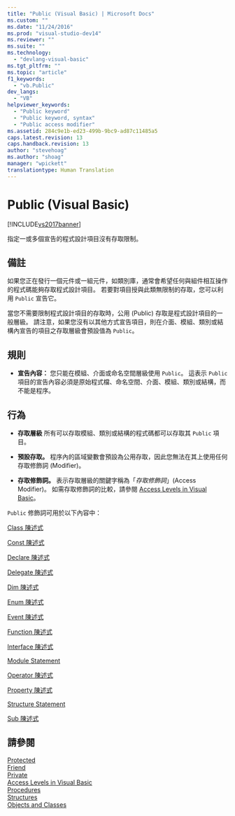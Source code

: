 ```yaml
---
title: "Public (Visual Basic) | Microsoft Docs"
ms.custom: ""
ms.date: "11/24/2016"
ms.prod: "visual-studio-dev14"
ms.reviewer: ""
ms.suite: ""
ms.technology: 
  - "devlang-visual-basic"
ms.tgt_pltfrm: ""
ms.topic: "article"
f1_keywords: 
  - "vb.Public"
dev_langs: 
  - "VB"
helpviewer_keywords: 
  - "Public keyword"
  - "Public keyword, syntax"
  - "Public access modifier"
ms.assetid: 284c9e1b-ed23-499b-9bc9-ad87c11485a5
caps.latest.revision: 13
caps.handback.revision: 13
author: "stevehoag"
ms.author: "shoag"
manager: "wpickett"
translationtype: Human Translation
---
```

# Public (Visual Basic)
[!INCLUDE[vs2017banner](../../../csharp/includes/vs2017banner.md)]

指定一或多個宣告的程式設計項目沒有存取限制。  
  
## 備註  
 如果您正在發行一個元件或一組元件，如類別庫，通常會希望任何與組件相互操作的程式碼能夠存取程式設計項目。  若要對項目授與此類無限制的存取，您可以利用 `Public` 宣告它。  
  
 當您不需要限制程式設計項目的存取時，公用 \(Public\) 存取是程式設計項目的一般層級。  請注意，如果您沒有以其他方式宣告項目，則在介面、模組、類別或結構內宣告的項目之存取層級會預設值為 `Public`。  
  
## 規則  
  
-   **宣告內容：** 您只能在模組、介面或命名空間層級使用 `Public`。  這表示 `Public` 項目的宣告內容必須是原始程式檔、命名空間、介面、模組、類別或結構，而不能是程序。  
  
## 行為  
  
-   **存取層級** 所有可以存取模組、類別或結構的程式碼都可以存取其 `Public` 項目。  
  
-   **預設存取。** 程序內的區域變數會預設為公用存取，因此您無法在其上使用任何存取修飾詞 \(Modifier\)。  
  
-   **存取修飾詞。** 表示存取層級的關鍵字稱為「*存取修飾詞*」\(Access Modifier\)。  如需存取修飾詞的比較，請參閱 [Access Levels in Visual Basic](../../../visual-basic/programming-guide/language-features/declared-elements/access-levels.md)。  
  
 `Public` 修飾詞可用於以下內容中：  
  
 [Class 陳述式](../../../visual-basic/language-reference/statements/class-statement.md)  
  
 [Const 陳述式](../../../visual-basic/language-reference/statements/const-statement.md)  
  
 [Declare 陳述式](../../../visual-basic/language-reference/statements/declare-statement.md)  
  
 [Delegate 陳述式](../../../visual-basic/language-reference/statements/delegate-statement.md)  
  
 [Dim 陳述式](../../../visual-basic/language-reference/statements/dim-statement.md)  
  
 [Enum 陳述式](../../../visual-basic/language-reference/statements/enum-statement.md)  
  
 [Event 陳述式](../../../visual-basic/language-reference/statements/event-statement.md)  
  
 [Function 陳述式](../../../visual-basic/language-reference/statements/function-statement.md)  
  
 [Interface 陳述式](../../../visual-basic/language-reference/statements/interface-statement.md)  
  
 [Module Statement](../../../visual-basic/language-reference/statements/module-statement.md)  
  
 [Operator 陳述式](../../../visual-basic/language-reference/statements/operator-statement.md)  
  
 [Property 陳述式](../../../visual-basic/language-reference/statements/property-statement.md)  
  
 [Structure Statement](../../../visual-basic/language-reference/statements/structure-statement.md)  
  
 [Sub 陳述式](../../../visual-basic/language-reference/statements/sub-statement.md)  
  
## 請參閱  
 [Protected](../../../visual-basic/language-reference/modifiers/protected.md)   
 [Friend](../../../visual-basic/language-reference/modifiers/friend.md)   
 [Private](../../../visual-basic/language-reference/modifiers/private.md)   
 [Access Levels in Visual Basic](../../../visual-basic/programming-guide/language-features/declared-elements/access-levels.md)   
 [Procedures](../../../visual-basic/programming-guide/language-features/procedures/index.md)   
 [Structures](../../../visual-basic/programming-guide/language-features/data-types/structures.md)   
 [Objects and Classes](../../../visual-basic/programming-guide/language-features/objects-and-classes/index.md)